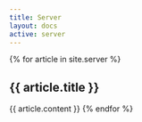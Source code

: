 ```yaml
---
title: Server
layout: docs
active: server
---
```


{% for article in site.server %}
  <h2 id="{{ article.title | slugify }}" class="ui dividing header">{{ article.title }}</h2>
  {{ article.content }}
{% endfor %}


